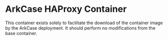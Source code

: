 # ArkCase HAProxy Container

This container exists solely to facilitate the download of the container image by the ArkCase deployment. It should perform no modifications from the base container.
